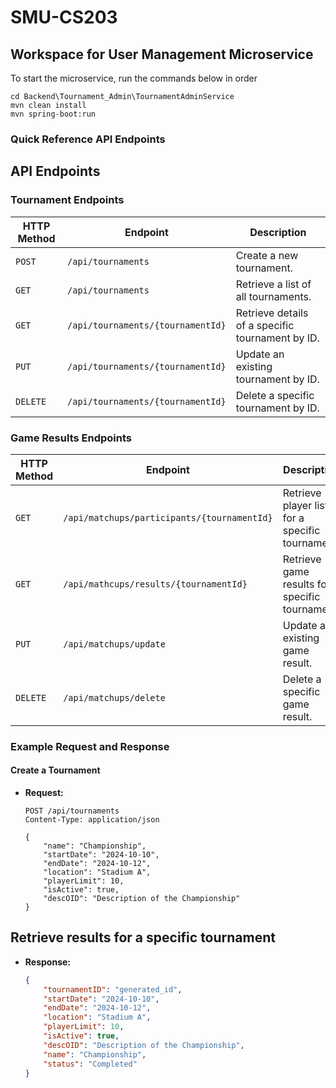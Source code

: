 # SMU-CS203

## Workspace for User Management Microservice

To start the microservice, run the commands below in order

```console
cd Backend\Tournament_Admin\TournamentAdminService
mvn clean install
mvn spring-boot:run
```

### Quick Reference API Endpoints

## API Endpoints

### Tournament Endpoints

| HTTP Method | Endpoint                             | Description                                         |
|-------------|-------------------------------------|-----------------------------------------------------|
| `POST`      | `/api/tournaments`                 | Create a new tournament.                            |
| `GET`       | `/api/tournaments`                 | Retrieve a list of all tournaments.                 |
| `GET`       | `/api/tournaments/{tournamentId}`  | Retrieve details of a specific tournament by ID.   |
| `PUT`       | `/api/tournaments/{tournamentId}`  | Update an existing tournament by ID.                |
| `DELETE`    | `/api/tournaments/{tournamentId}`  | Delete a specific tournament by ID.                 |

### Game Results Endpoints

| HTTP Method | Endpoint                             | Description                                         |
|-------------|-------------------------------------|-----------------------------------------------------|
| `GET`       | `/api/matchups/participants/{tournamentId}` | Retrieve player list  for a specific tournament. |
| `GET`       | `/api/mathcups/results/{tournamentId}` | Retrieve game results for a specific tournament.    |
| `PUT`       | `/api/matchups/update`  | Update an existing game result.               |
| `DELETE`    | `/api/matchups/delete`  | Delete a specific game result.             |

### Example Request and Response

#### Create a Tournament
- **Request:**
    ```http
    POST /api/tournaments
    Content-Type: application/json

    {
        "name": "Championship",
        "startDate": "2024-10-10",
        "endDate": "2024-10-12",
        "location": "Stadium A",
        "playerLimit": 10,
        "isActive": true,
        "descOID": "Description of the Championship"
    }
    ```

## Retrieve results for a specific tournament
- **Response:** 
    ```json
    {
        "tournamentID": "generated_id",
        "startDate": "2024-10-10",
        "endDate": "2024-10-12",
        "location": "Stadium A",
        "playerLimit": 10,
        "isActive": true,
        "descOID": "Description of the Championship",
        "name": "Championship",
        "status": "Completed"
    }
    ```
